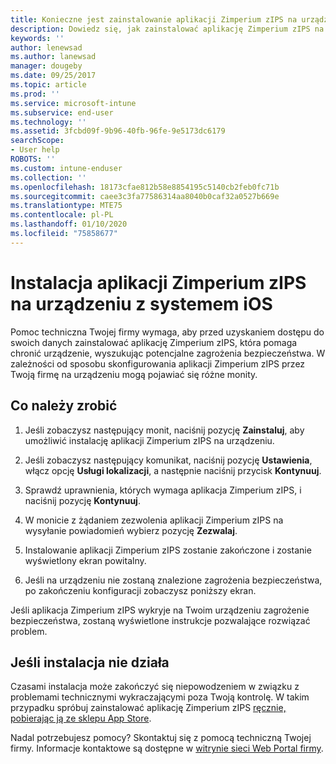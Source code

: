 ```yaml
---
title: Konieczne jest zainstalowanie aplikacji Zimperium zIPS na urządzeniu z systemem iOS | Microsoft Docs
description: Dowiedz się, jak zainstalować aplikację Zimperium zIPS na urządzeniu z systemem iOS.
keywords: ''
author: lenewsad
ms.author: lanewsad
manager: dougeby
ms.date: 09/25/2017
ms.topic: article
ms.prod: ''
ms.service: microsoft-intune
ms.subservice: end-user
ms.technology: ''
ms.assetid: 3fcbd09f-9b96-40fb-96fe-9e5173dc6179
searchScope:
- User help
ROBOTS: ''
ms.custom: intune-enduser
ms.collection: ''
ms.openlocfilehash: 18173cfae812b58e8854195c5140cb2feb0fc71b
ms.sourcegitcommit: caee3c3fa77586314aa8040b0caf32a0527b669e
ms.translationtype: MTE75
ms.contentlocale: pl-PL
ms.lasthandoff: 01/10/2020
ms.locfileid: "75858677"
---
```

# <a name="install-zimperium-zips-on-your-ios-device"></a>Instalacja aplikacji Zimperium zIPS na urządzeniu z systemem iOS

Pomoc techniczna Twojej firmy wymaga, aby przed uzyskaniem dostępu do swoich danych zainstalować aplikację Zimperium zIPS, która pomaga chronić urządzenie, wyszukując potencjalne zagrożenia bezpieczeństwa. W zależności od sposobu skonfigurowania aplikacji Zimperium zIPS przez Twoją firmę na urządzeniu mogą pojawiać się różne monity.

## <a name="what-you-need-to-do"></a>Co należy zrobić 

1. Jeśli zobaczysz następujący monit, naciśnij pozycję **Zainstaluj**, aby umożliwić instalację aplikacji Zimperium zIPS na urządzeniu.

2. Jeśli zobaczysz następujący komunikat, naciśnij pozycję **Ustawienia**, włącz opcję **Usługi lokalizacji**, a następnie naciśnij przycisk **Kontynuuj**.

3. Sprawdź uprawnienia, których wymaga aplikacja Zimperium zIPS, i naciśnij pozycję **Kontynuuj**.

4. W monicie z żądaniem zezwolenia aplikacji Zimperium zIPS na wysyłanie powiadomień wybierz pozycję **Zezwalaj**.

5. Instalowanie aplikacji Zimperium zIPS zostanie zakończone i zostanie wyświetlony ekran powitalny.

6. Jeśli na urządzeniu nie zostaną znalezione zagrożenia bezpieczeństwa, po zakończeniu konfiguracji zobaczysz poniższy ekran.

Jeśli aplikacja Zimperium zIPS wykryje na Twoim urządzeniu zagrożenie bezpieczeństwa, zostaną wyświetlone instrukcje pozwalające rozwiązać problem.

## <a name="if-the-installation-doesnt-work"></a>Jeśli instalacja nie działa

Czasami instalacja może zakończyć się niepowodzeniem w związku z problemami technicznymi wykraczającymi poza Twoją kontrolę. W takim przypadku spróbuj zainstalować aplikację Zimperium zIPS [ręcznie, pobierając ją ze sklepu App Store](https://itunes.apple.com/app/zimperium-zips/id1030924459).

Nadal potrzebujesz pomocy? Skontaktuj się z pomocą techniczną Twojej firmy. Informacje kontaktowe są dostępne w [witrynie sieci Web Portal firmy](https://go.microsoft.com/fwlink/?linkid=2010980).
